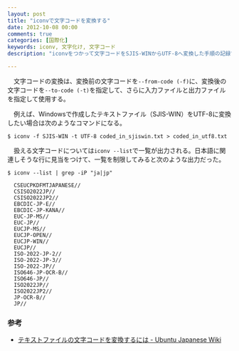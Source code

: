 ```yaml
---
layout: post
title: "iconvで文字コードを変換する"
date: 2012-10-08 00:00
comments: true
categories: [国際化]
keywords: iconv, 文字化け, 文字コード
description: "iconvをつかって文字コードをSJIS-WINからUTF-8へ変換した手順の記録です。"

---
```


　文字コードの変換は、変換前の文字コードを`--from-code (-f)`に、変換後の文字コードを`--to-code (-t)`を指定して、さらに入力ファイルと出力ファイルを指定して使用する。<!-- more -->

　例えば、Windowsで作成したテキストファイル（SJIS-WIN）をUTF-8に変換したい場合は次のようなコマンドになる。

    $ iconv -f SJIS-WIN -t UTF-8 coded_in_sjiswin.txt > coded_in_utf8.txt

　扱える文字コードについては`iconv --list`で一覧が出力される。日本語に関連しそうな行に見当をつけて、一覧を制限してみると次のような出力だった。

    $ iconv --list | grep -iP "ja|jp"
    
      CSEUCPKDFMTJAPANESE//
      CSISO2022JP//
      CSISO2022JP2//
      EBCDIC-JP-E//
      EBCDIC-JP-KANA//
      EUC-JP-MS//
      EUC-JP//
      EUCJP-MS//
      EUCJP-OPEN//
      EUCJP-WIN//
      EUCJP//
      ISO-2022-JP-2//
      ISO-2022-JP-3//
      ISO-2022-JP//
      ISO646-JP-OCR-B//
      ISO646-JP//
      ISO2022JP//
      ISO2022JP2//
      JP-OCR-B//
      JP//

### 参考

- [テキストファイルの文字コードを変換するには - Ubuntu Japanese Wiki](https://wiki.ubuntulinux.jp/UbuntuTips/FileHandling/ConvertTextfileCharacterEncoding)
